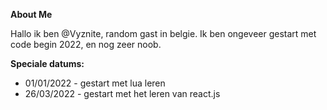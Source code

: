 **About Me**

Hallo ik ben @Vyznite, random gast in belgie.
Ik ben ongeveer gestart met code begin 2022, en nog zeer noob.



**Speciale datums:**
- 01/01/2022 - gestart met lua leren
- 26/03/2022 - gestart met het leren van react.js
